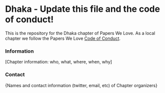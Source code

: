 # Dhaka - Update this file and the code of conduct!

This is the repository for the Dhaka chapter of Papers We Love. As a local chapter we follow the Papers We Love [Code of Conduct](https://github.com/papers-we-love/dhaka/blob/main/code-of-conduct.md).

### Information

[Chapter information: who, what, where, when, why]

### Contact

{Names and contact information (twitter, email, etc) of Chapter organizers}
